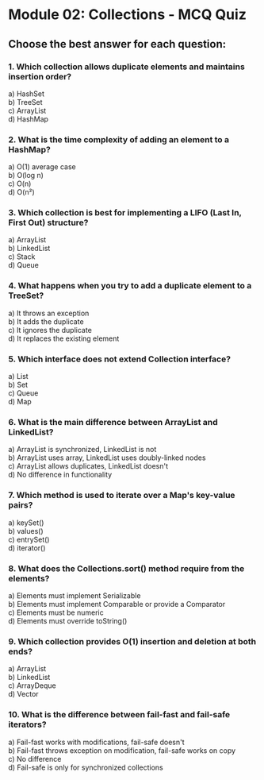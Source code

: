 # Module 02: Collections - MCQ Quiz

## Choose the best answer for each question:

### 1. Which collection allows duplicate elements and maintains insertion order?
a) HashSet  
b) TreeSet  
c) ArrayList  
d) HashMap

### 2. What is the time complexity of adding an element to a HashMap?
a) O(1) average case  
b) O(log n)  
c) O(n)  
d) O(n²)

### 3. Which collection is best for implementing a LIFO (Last In, First Out) structure?
a) ArrayList  
b) LinkedList  
c) Stack  
d) Queue

### 4. What happens when you try to add a duplicate element to a TreeSet?
a) It throws an exception  
b) It adds the duplicate  
c) It ignores the duplicate  
d) It replaces the existing element

### 5. Which interface does not extend Collection interface?
a) List  
b) Set  
c) Queue  
d) Map

### 6. What is the main difference between ArrayList and LinkedList?
a) ArrayList is synchronized, LinkedList is not  
b) ArrayList uses array, LinkedList uses doubly-linked nodes  
c) ArrayList allows duplicates, LinkedList doesn't  
d) No difference in functionality

### 7. Which method is used to iterate over a Map's key-value pairs?
a) keySet()  
b) values()  
c) entrySet()  
d) iterator()

### 8. What does the Collections.sort() method require from the elements?
a) Elements must implement Serializable  
b) Elements must implement Comparable or provide a Comparator  
c) Elements must be numeric  
d) Elements must override toString()

### 9. Which collection provides O(1) insertion and deletion at both ends?
a) ArrayList  
b) LinkedList  
c) ArrayDeque  
d) Vector

### 10. What is the difference between fail-fast and fail-safe iterators?
a) Fail-fast works with modifications, fail-safe doesn't  
b) Fail-fast throws exception on modification, fail-safe works on copy  
c) No difference  
d) Fail-safe is only for synchronized collections
